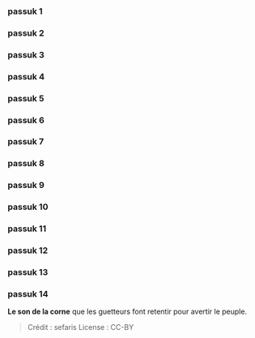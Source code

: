 
### passuk 1

### passuk 2

### passuk 3

### passuk 4

### passuk 5

### passuk 6

### passuk 7

### passuk 8

### passuk 9

### passuk 10

### passuk 11

### passuk 12

### passuk 13

### passuk 14
<b>Le son de la corne</b> que les guetteurs font retentir pour avertir le peuple.

>Crédit : sefaris
>License : CC-BY